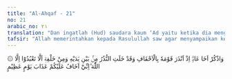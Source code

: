 ```yaml
---
title: "Al-Ahqaf - 21"
no: 21
arabic_no: ٢١
translation: "Dan ingatlah (Hud) saudara kaum ‘Ad yaitu ketika dia mengingatkan kaumnya tentang bukit-bukit pasir dan sesungguhnya telah berlalu beberapa orang pemberi peringatan sebelumnya dan setelahnya (dengan berkata), “Janganlah kamu menyembah selain Allah, aku sungguh khawatir nanti kamu ditimpa azab pada hari yang besar.”"
tafsir: "Allah memerintahkan kepada Rasulullah saw agar menyampaikan kepada orang-orang musyrik Mekah kisah Nabi Hud yang berasal dari kaum 'Ad, ketika ia memperingatkan kepada kaumnya yang berdomisili di Ahqaf itu akan azab Tuhan. Allah menjelaskan bahwa mengutus para rasul dan nabi kepada kaumnya masing-masing adalah suatu hal yang biasa, dan sudah menjadi sunatullah.\n\nSebelum Nabi Hud, Allah telah mengutus rasul-rasul dan nabi-nabi yang memberi peringatan kepada kaum mereka masing-masing, begitu pula sesudahnya. Nabi Hud menyeru kaum agar tidak menyembah kecuali hanya kepada Allah, Tuhan Yang Maha Esa, yang telah menciptakan mereka, yang memberi rezeki sehingga mereka dapat hidup dengan rezeki itu dan menjaga kelangsungan hidup. Hendaklah mereka takut akan malapetaka yang akan menimpa nanti akibat kedurhakaan itu. Di akhirat nanti mereka akan mendapat azab yang pedih.\n\nKeadaan pada hari Kiamat itu diterangkan pada firman Allah:\n\nSungguh, pada hari keputusan (hari Kiamat) itu adalah waktu yang dijanjikan bagi mereka semuanya, (yaitu) pada hari (ketika) seorang teman sama sekali tidak dapat memberi manfaat kepada teman lainnya dan mereka tidak akan mendapat pertolongan. (ad-Dukhan/44: 40-41)\n\nAl-Ahqaf berarti \"bukit-bukit pasir\". Kemudian nama itu dijadikan nama sebuah daerah yang terletak antara negeri Oman dan Mahrah. Daerah itu dinamai demikian oleh kaum 'Ad. Sekarang daerah itu terkenal dengan nama \"Sahara al-Ahqaf\", dan termasuk salah satu daerah yang menjadi wilayah Kerajaan Saudi Arabia bagian selatan. Daerah itu terletak di sebelah utara Hadramaut, sebelah timur dibatasi oleh laut Yaman, dan sebelah selatan berbatasan dengan Nejed.\n\nSemula kaum 'Ad menganut agama yang berdasarkan tauhid. Setelah berlalu beberapa generasi, kepercayaan tauhid itu dimasuki unsur-unsur syirik, dimulai dengan penghormatan kepada pembesar-pembesar dan pahlawan mereka yang telah meninggal dunia, dengan membuatkan patung-patungnya. Lama-kelamaan, pemberian penghormatan ini berubah menjadi pemberian penghormatan kepada patung, yang akhirnya berubah menjadi penyembahan kepada dewa, dengan arti bahwa pembesar dan pahlawan yang telah meninggal mereka anggap sebagai dewa. Untuk mengembalikan mereka kepada agama yang benar yaitu agama tauhid, Allah mengutus seorang rasul yang diangkat dari keluarga mereka sendiri, yaitu Nabi Hud. Hud menyeru mereka agar kembali kepada kepercayaan yang benar, yaitu kepercayaan tauhid, dengan hanya menyembah Allah semata, tidak lagi mempersekutukan-Nya dengan tuhan-tuhan yang lain."
---
```

۞ وَاذْكُرْ اَخَا عَادٍۗ اِذْ اَنْذَرَ قَوْمَهٗ بِالْاَحْقَافِ وَقَدْ خَلَتِ النُّذُرُ مِنْۢ بَيْنِ يَدَيْهِ وَمِنْ خَلْفِهٖٓ اَلَّا تَعْبُدُوْٓا اِلَّا اللّٰهَ ۗاِنِّيْٓ اَخَافُ عَلَيْكُمْ عَذَابَ يَوْمٍ عَظِيْمٍ 